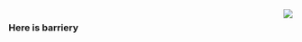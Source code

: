 <img align="right" src="https://github-readme-stats.vercel.app/api?username=barrierye&show_icons=true&icon_color=CE1D2D&text_color=718096&bg_color=ffffff&hide_title=true" />

### Here is barriery